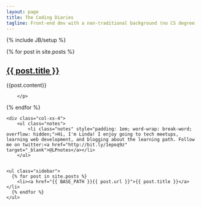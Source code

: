 ```yaml
---
layout: page
title: The Coding Diaries
tagline: Front-end dev with a non-traditional background (no CS degree). My hope is for this blog to be helpful for others starting out too.
---
```

{% include JB/setup %}
  <link href='http://fonts.googleapis.com/css?family=Unkempt' rel='stylesheet' type='text/css'>

<div class="container">
	<div class="row">
	 <div class="col-xs-8">
  {% for post in site.posts %}
 <h2> <a href="{{ BASE_PATH }}{{ post.url }}">{{ post.title }}</a></h2>
    	<p>
    		{{post.content}}

    	</p>

  {% endfor %}
  	</div>

    <div class="col-xs-4">
    	<ul class="notes">
			<li class="notes" style="padding: 1em; word-wrap: break-word; overflow: hidden;">Hi, I'm Linda! I enjoy going to tech meetups, learning web development, and blogging about the learning path. Follow me on twitter:<a href="http://bit.ly/1epoq9z" target="_blank">@LPnotes</a></li>
		</ul>


    <ul class="sidebar">
      {% for post in site.posts %}
        <li><a href="{{ BASE_PATH }}{{ post.url }}">{{ post.title }}</a></li>
      {% endfor %}
    </ul>


  </div>
</div>
</div>




